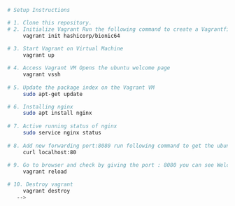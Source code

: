 <!-- # Vagrant Nginx Setup

<!-- This repository contains the configuration files and setup for a Vagrant environment with Nginx. -->
```bash
# Setup Instructions

# 1. Clone this repository.
# 2. Initialize Vagrant Run the following command to create a Vagrantfile:
     vagrant init hashicorp/bionic64 
    
# 3. Start Vagrant on Virtual Machine
     vagrant up 

# 4. Access Vagrant VM Opens the ubuntu welcome page
     vagrant vssh
   
# 5. Update the package index on the Vagrant VM
     sudo apt-get update

# 6. Installing nginx
     sudo apt install nginx
   
# 7. Active running status of nginx
     sudo service nginx status
   
# 8. Add new forwarding port:8080 run following command to get the ubuntu welcome page
     curl localhost:80
   
# 9. Go to browser and check by giving the port : 8080 you can see Welcome nginx page
     vagrant reload 

# 10. Destroy vagrant 
     vagrant destroy
   -->